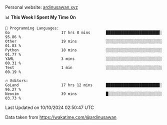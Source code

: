 Personal website: [ardinusawan.xyz](https://ardinusawan.xyz)

<!--START_SECTION:waka-->
📊 **This Week I Spent My Time On** 

```text
💬 Programming Languages: 
Go                       17 hrs 8 mins       ████████████████████████░   95.86 % 
Other                    19 mins             ░░░░░░░░░░░░░░░░░░░░░░░░░   01.83 % 
Python                   18 mins             ░░░░░░░░░░░░░░░░░░░░░░░░░   01.77 % 
YAML                     3 mins              ░░░░░░░░░░░░░░░░░░░░░░░░░   00.31 % 
Text                     1 min               ░░░░░░░░░░░░░░░░░░░░░░░░░   00.19 % 

🔥 Editors: 
GoLand                   17 hrs 12 mins      ████████████████████████░   96.27 % 
Neovim                   39 mins             █░░░░░░░░░░░░░░░░░░░░░░░░   03.73 % 
```


 Last Updated on 10/10/2024 02:50:47 UTC
<!--END_SECTION:waka-->
Data taken from https://wakatime.com/@ardinusawan
